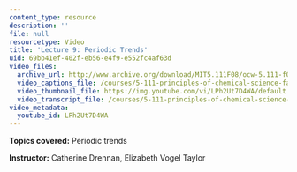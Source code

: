 ```yaml
---
content_type: resource
description: ''
file: null
resourcetype: Video
title: 'Lecture 9: Periodic Trends'
uid: 69bb41ef-402f-eb56-e4f9-e552fc4af63d
video_files:
  archive_url: http://www.archive.org/download/MIT5.111F08/ocw-5.111-f08-lec09_300k.mp4
  video_captions_file: /courses/5-111-principles-of-chemical-science-fall-2008/747afe5c37325156be9d0bb456f7ec19_LPh2Ut7D4WA.vtt
  video_thumbnail_file: https://img.youtube.com/vi/LPh2Ut7D4WA/default.jpg
  video_transcript_file: /courses/5-111-principles-of-chemical-science-fall-2008/e1517e838577d7d4f95b96202ff3bd26_LPh2Ut7D4WA.pdf
video_metadata:
  youtube_id: LPh2Ut7D4WA
---
```


**Topics covered:** Periodic trends

**Instructor:** Catherine Drennan, Elizabeth Vogel Taylor